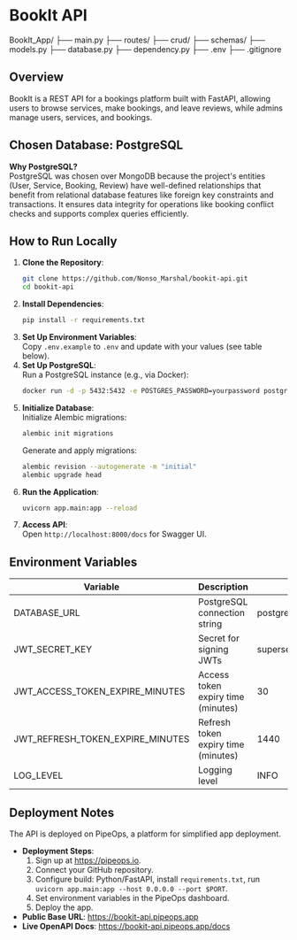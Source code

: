 # BookIt API 

BookIt_App/
├── main.py
├── routes/
├── crud/
├── schemas/
├── models.py
├── database.py
├── dependency.py
├── .env
├── .gitignore

## Overview
BookIt is a REST API for a bookings platform built with FastAPI, allowing users to browse services, make bookings, and leave reviews, while admins manage users, services, and bookings.

## Chosen Database: PostgreSQL
**Why PostgreSQL?**  
PostgreSQL was chosen over MongoDB because the project's entities (User, Service, Booking, Review) have well-defined relationships that benefit from relational database features like foreign key constraints and transactions. It ensures data integrity for operations like booking conflict checks and supports complex queries efficiently.

## How to Run Locally
1. **Clone the Repository**:  
   ```bash
   git clone https://github.com/Nonso_Marshal/bookit-api.git
   cd bookit-api
   ```
2. **Install Dependencies**:  
   ```bash
   pip install -r requirements.txt
   ```
3. **Set Up Environment Variables**:  
   Copy `.env.example` to `.env` and update with your values (see table below).
4. **Set Up PostgreSQL**:  
   Run a PostgreSQL instance (e.g., via Docker):  
   ```bash
   docker run -d -p 5432:5432 -e POSTGRES_PASSWORD=yourpassword postgres
   ```
5. **Initialize Database**:  
   Initialize Alembic migrations:  
   ```bash
   alembic init migrations
   ```
   Generate and apply migrations:  
   ```bash
   alembic revision --autogenerate -m "initial"
   alembic upgrade head
   ```
6. **Run the Application**:  
   ```bash
   uvicorn app.main:app --reload
   ```
7. **Access API**:  
   Open `http://localhost:8000/docs` for Swagger UI.

## Environment Variables
| Variable                         | Description                              | Example                                |
|----------------------------------|------------------------------------------|----------------------------------------|
| DATABASE_URL                    | PostgreSQL connection string             | postgres://user:pass@localhost:5432/bookit |
| JWT_SECRET_KEY                  | Secret for signing JWTs                  | supersecretkey                         |
| JWT_ACCESS_TOKEN_EXPIRE_MINUTES | Access token expiry time (minutes)       | 30                                     |
| JWT_REFRESH_TOKEN_EXPIRE_MINUTES| Refresh token expiry time (minutes)      | 1440                                   |
| LOG_LEVEL                       | Logging level                            | INFO                                   |

## Deployment Notes
The API is deployed on PipeOps, a platform for simplified app deployment.  
- **Deployment Steps**:  
  1. Sign up at https://pipeops.io.  
  2. Connect your GitHub repository.  
  3. Configure build: Python/FastAPI, install `requirements.txt`, run `uvicorn app.main:app --host 0.0.0.0 --port $PORT`.  
  4. Set environment variables in the PipeOps dashboard.  
  5. Deploy the app.  
- **Public Base URL**: https://bookit-api.pipeops.app  
- **Live OpenAPI Docs**: https://bookit-api.pipeops.app/docs
